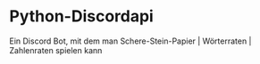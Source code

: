 # Python-Discordapi
Ein Discord Bot, mit dem man Schere-Stein-Papier | Wörterraten | Zahlenraten spielen kann

